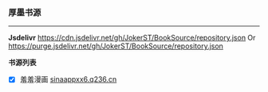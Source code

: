 ### 厚墨书源

---

**Jsdelivr**
https://cdn.jsdelivr.net/gh/JokerST/BookSource/repository.json
Or
https://purge.jsdelivr.net/gh/JokerST/BookSource/repository.json

**书源列表**
- [x] 羞羞漫画 [sinaappxx6.q236.cn](http://sinaappxx6.q236.cn)